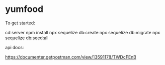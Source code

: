 # yumfood

To get started:

cd server
npm install
npx sequelize db:create
npx sequelize db:migrate
npx sequelize db:seed:all

api docs:

https://documenter.getpostman.com/view/13591178/TWDcFEnB